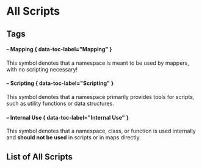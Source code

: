 # All Scripts

## Tags

#### <!-- minrdocs:mapping --> – Mapping { data-toc-label="Mapping" }

This symbol denotes that a namespace is meant to be used by mappers, with no scripting necessary!

#### <!-- minrdocs:scripting --> – Scripting { data-toc-label="Scripting" }

This symbol denotes that a namespace primarily provides tools for scripts, such as utility functions or data structures.

#### <!-- minrdocs:internal --> – Internal Use { data-toc-label="Internal Use" }

This symbol denotes that a namespace, class, or function is used internally and **should not be used** in scripts or in maps directly.

## List of All Scripts
<!-- See https://github.com/squidfunk/mkdocs-material/discussions/6724 for proper tagging-->

<!-- minrdocs:projectlist -->